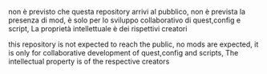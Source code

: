 non è previsto che questa repository arrivi al pubblico, non è prevista la presenza di mod, è solo per lo sviluppo collaborativo di quest,config e script, La proprietà intellettuale è dei rispettivi creatori

this repository is not expected to reach the public, no mods are expected, it is only for collaborative development of quest,config and scripts, The intellectual property is of the respective creators
